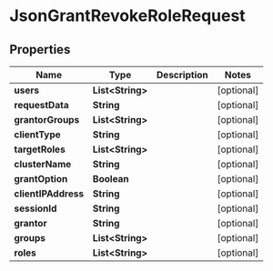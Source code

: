
# JsonGrantRevokeRoleRequest

## Properties
Name | Type | Description | Notes
------------ | ------------- | ------------- | -------------
**users** | **List&lt;String&gt;** |  |  [optional]
**requestData** | **String** |  |  [optional]
**grantorGroups** | **List&lt;String&gt;** |  |  [optional]
**clientType** | **String** |  |  [optional]
**targetRoles** | **List&lt;String&gt;** |  |  [optional]
**clusterName** | **String** |  |  [optional]
**grantOption** | **Boolean** |  |  [optional]
**clientIPAddress** | **String** |  |  [optional]
**sessionId** | **String** |  |  [optional]
**grantor** | **String** |  |  [optional]
**groups** | **List&lt;String&gt;** |  |  [optional]
**roles** | **List&lt;String&gt;** |  |  [optional]



